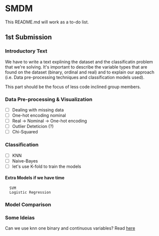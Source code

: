 # SMDM

This README.md will work as a to-do list.

## 1st Submission

### Introductory Text

We have to write a text explining the dataset and the classificatin problem that we're solving. It's important to describe the variable types that are found on the dataset (binary, ordinal and real) and to explain our approach (i.e. Data pre-processing techniques and classification models used).

This part should be the focus of less code inclined group members.

### Data Pre-processing & Visualization
  - [ ] Dealing with missing data
  - [ ] One-hot encoding nominal
  - [ ] Real -> Nominal -> One-hot encoding
  - [ ] Outlier Deteticion (?)
  - [ ] Chi-Squared

### Classification
  - [ ] KNN
  - [ ] Naive-Bayes 
  - [ ] let's use K-fold to train the models
  #### Extra Models if we have time
      SVM
      Logistic Regression
  
### Model Comparison

### Some Ideias

Can we use knn one binary and continuous variables? Read [here](https://stats.stackexchange.com/questions/271043/k-nearest-neighbour-with-continuous-and-binary-variables)

